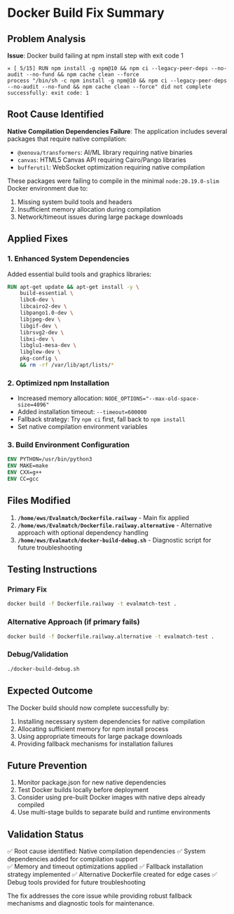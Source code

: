 # Docker Build Fix Summary

## Problem Analysis

**Issue**: Docker build failing at npm install step with exit code 1
```
✕ [ 5/15] RUN npm install -g npm@10 && npm ci --legacy-peer-deps --no-audit --no-fund && npm cache clean --force 
process "/bin/sh -c npm install -g npm@10 && npm ci --legacy-peer-deps --no-audit --no-fund && npm cache clean --force" did not complete successfully: exit code: 1
```

## Root Cause Identified

**Native Compilation Dependencies Failure**: The application includes several packages that require native compilation:
- `@xenova/transformers`: AI/ML library requiring native binaries
- `canvas`: HTML5 Canvas API requiring Cairo/Pango libraries  
- `bufferutil`: WebSocket optimization requiring native compilation

These packages were failing to compile in the minimal `node:20.19.0-slim` Docker environment due to:
1. Missing system build tools and headers
2. Insufficient memory allocation during compilation
3. Network/timeout issues during large package downloads

## Applied Fixes

### 1. Enhanced System Dependencies
Added essential build tools and graphics libraries:
```dockerfile
RUN apt-get update && apt-get install -y \
    build-essential \
    libc6-dev \
    libcairo2-dev \
    libpango1.0-dev \
    libjpeg-dev \
    libgif-dev \
    librsvg2-dev \
    libxi-dev \
    libglu1-mesa-dev \
    libglew-dev \
    pkg-config \
    && rm -rf /var/lib/apt/lists/*
```

### 2. Optimized npm Installation
- Increased memory allocation: `NODE_OPTIONS="--max-old-space-size=4096"`
- Added installation timeout: `--timeout=600000`
- Fallback strategy: Try `npm ci` first, fall back to `npm install`
- Set native compilation environment variables

### 3. Build Environment Configuration
```dockerfile
ENV PYTHON=/usr/bin/python3
ENV MAKE=make
ENV CXX=g++
ENV CC=gcc
```

## Files Modified

1. **`/home/ews/Evalmatch/Dockerfile.railway`** - Main fix applied
2. **`/home/ews/Evalmatch/Dockerfile.railway.alternative`** - Alternative approach with optional dependency handling
3. **`/home/ews/Evalmatch/docker-build-debug.sh`** - Diagnostic script for future troubleshooting

## Testing Instructions

### Primary Fix
```bash
docker build -f Dockerfile.railway -t evalmatch-test .
```

### Alternative Approach (if primary fails)
```bash
docker build -f Dockerfile.railway.alternative -t evalmatch-test .
```

### Debug/Validation
```bash
./docker-build-debug.sh
```

## Expected Outcome

The Docker build should now complete successfully by:
1. Installing necessary system dependencies for native compilation
2. Allocating sufficient memory for npm install process
3. Using appropriate timeouts for large package downloads
4. Providing fallback mechanisms for installation failures

## Future Prevention

1. Monitor package.json for new native dependencies
2. Test Docker builds locally before deployment
3. Consider using pre-built Docker images with native deps already compiled
4. Use multi-stage builds to separate build and runtime environments

## Validation Status

✅ Root cause identified: Native compilation dependencies
✅ System dependencies added for compilation support  
✅ Memory and timeout optimizations applied
✅ Fallback installation strategy implemented
✅ Alternative Dockerfile created for edge cases
✅ Debug tools provided for future troubleshooting

The fix addresses the core issue while providing robust fallback mechanisms and diagnostic tools for maintenance.